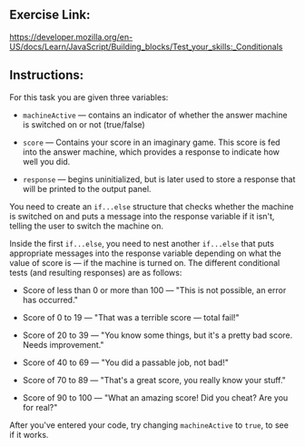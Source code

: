 
## Exercise Link:
https://developer.mozilla.org/en-US/docs/Learn/JavaScript/Building_blocks/Test_your_skills:_Conditionals


## Instructions:
For this task you are given three variables:

- `machineActive` — contains an indicator of whether the answer machine is switched on or not (true/false)

- `score` — Contains your score in an imaginary game. This score is fed into the answer machine, which provides a response to indicate how well you did.

- `response` — begins uninitialized, but is later used to store a response that will be printed to the output panel.


You need to create an `if...else` structure that checks whether the machine is switched on and puts a message into the response variable if it isn't, telling the user to switch the machine on.


Inside the first `if...else`, you need to nest another `if...else` that puts appropriate messages into the response variable depending on what the value of score is — if the machine is turned on. The different conditional tests (and resulting responses) are as follows:

- Score of less than 0 or more than 100 — "This is not possible, an error has occurred."

- Score of 0 to 19 — "That was a terrible score — total fail!"

- Score of 20 to 39 — "You know some things, but it\'s a pretty bad score. Needs improvement."

- Score of 40 to 69 — "You did a passable job, not bad!"

- Score of 70 to 89 — "That\'s a great score, you really know your stuff."

- Score of 90 to 100 — "What an amazing score! Did you cheat? Are you for real?"

After you've entered your code, try changing `machineActive` to `true`, to see if it works.